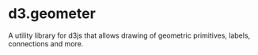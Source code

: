 d3.geometer
===========

A utility library for d3js that allows drawing of geometric primitives, labels, connections and more.
